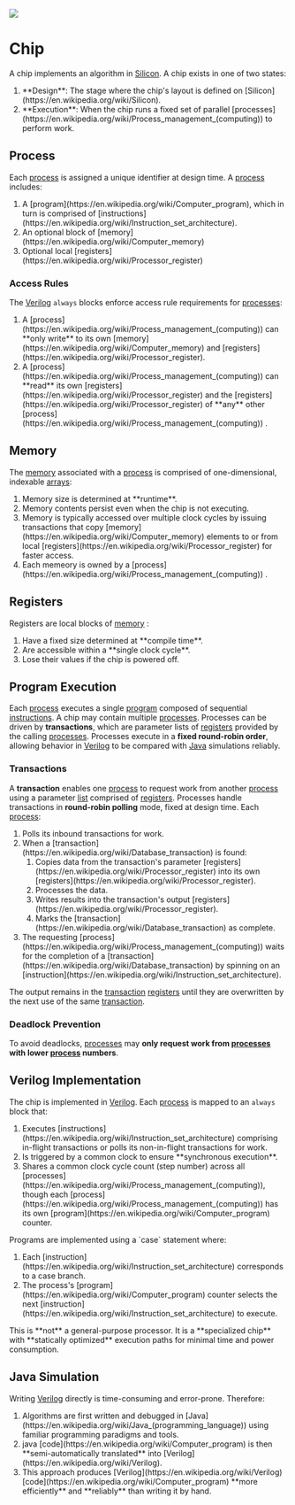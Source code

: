 <div>
   <p><a href="https://github.com/philiprbrenan/btreeAsm"><img src="https://github.com/philiprbrenan/btreeAsm/workflows/Test/badge.svg"></a>
</div>

# Chip

A chip implements an algorithm in [Silicon](https://en.wikipedia.org/wiki/Silicon). 
A chip exists in one of two states:
<ol>
<li>**Design**: The stage where the chip's layout is defined on [Silicon](https://en.wikipedia.org/wiki/Silicon). <li>**Execution**: When the chip runs a fixed set of parallel [processes](https://en.wikipedia.org/wiki/Process_management_(computing)) to perform work.
</ol>

## Process

Each [process](https://en.wikipedia.org/wiki/Process_management_(computing)) is assigned a unique identifier at design time. A [process](https://en.wikipedia.org/wiki/Process_management_(computing)) includes:
<ol>
<li>A [program](https://en.wikipedia.org/wiki/Computer_program), which in turn is comprised of [instructions](https://en.wikipedia.org/wiki/Instruction_set_architecture). <li>An optional block of [memory](https://en.wikipedia.org/wiki/Computer_memory) <li>Optional local [registers](https://en.wikipedia.org/wiki/Processor_register) </ol>

### Access Rules

The [Verilog](https://en.wikipedia.org/wiki/Verilog) `always` blocks enforce access rule requirements for [processes](https://en.wikipedia.org/wiki/Process_management_(computing)): <ol>
<li>A [process](https://en.wikipedia.org/wiki/Process_management_(computing)) can **only write** to its own [memory](https://en.wikipedia.org/wiki/Computer_memory) and [registers](https://en.wikipedia.org/wiki/Processor_register). <li>A [process](https://en.wikipedia.org/wiki/Process_management_(computing)) can **read** its own [registers](https://en.wikipedia.org/wiki/Processor_register) and the [registers](https://en.wikipedia.org/wiki/Processor_register) of **any** other [process](https://en.wikipedia.org/wiki/Process_management_(computing)) .
</ol>

## Memory

The [memory](https://en.wikipedia.org/wiki/Computer_memory) associated with a [process](https://en.wikipedia.org/wiki/Process_management_(computing)) is comprised of one-dimensional, indexable [arrays](https://en.wikipedia.org/wiki/Dynamic_array): <ol>
<li>Memory size is determined at **runtime**.
<li>Memory contents persist even when the chip is not executing.
<li>Memory is typically accessed over multiple clock cycles by issuing transactions that copy [memory](https://en.wikipedia.org/wiki/Computer_memory) elements to or from local [registers](https://en.wikipedia.org/wiki/Processor_register) for faster access.
<li>Each memeory is owned by a [process](https://en.wikipedia.org/wiki/Process_management_(computing)) .
</ol>

## Registers

Registers are local blocks of [memory](https://en.wikipedia.org/wiki/Computer_memory) :

<ol>
<li>Have a fixed size determined at **compile time**.
<li>Are accessible within a **single clock cycle**.
<li>Lose their values if the chip is powered off.
</ol>

## Program Execution

Each [process](https://en.wikipedia.org/wiki/Process_management_(computing)) executes a single [program](https://en.wikipedia.org/wiki/Computer_program) composed of sequential [instructions](https://en.wikipedia.org/wiki/Instruction_set_architecture). A chip may contain multiple [processes](https://en.wikipedia.org/wiki/Process_management_(computing)). 
Processes can be driven by **transactions**, which are parameter lists of [registers](https://en.wikipedia.org/wiki/Processor_register) provided by the calling [processes](https://en.wikipedia.org/wiki/Process_management_(computing)). 
Processes execute in a **fixed round-robin order**, allowing behavior in [Verilog](https://en.wikipedia.org/wiki/Verilog) to be compared with [Java](https://en.wikipedia.org/wiki/Java_(programming_language)) simulations reliably.

### Transactions

A **transaction** enables one [process](https://en.wikipedia.org/wiki/Process_management_(computing)) to request work from another [process](https://en.wikipedia.org/wiki/Process_management_(computing)) using a parameter [list](https://en.wikipedia.org/wiki/Linked_list) comprised of [registers](https://en.wikipedia.org/wiki/Processor_register). 
Processes handle transactions in **round-robin polling** mode, fixed at design time. Each [process](https://en.wikipedia.org/wiki/Process_management_(computing)): 
<ol>
<li>Polls its inbound transactions for work.
<li>When a [transaction](https://en.wikipedia.org/wiki/Database_transaction) is found:
<ol>
   <li>Copies data from the transaction's parameter [registers](https://en.wikipedia.org/wiki/Processor_register) into its own [registers](https://en.wikipedia.org/wiki/Processor_register).    <li>Processes the data.
   <li>Writes results into the transaction's output [registers](https://en.wikipedia.org/wiki/Processor_register).    <li>Marks the [transaction](https://en.wikipedia.org/wiki/Database_transaction) as complete.
</ol>
<li>The requesting [process](https://en.wikipedia.org/wiki/Process_management_(computing)) waits for the completion of a [transaction](https://en.wikipedia.org/wiki/Database_transaction) by spinning on an [instruction](https://en.wikipedia.org/wiki/Instruction_set_architecture). </ol>

The output remains in the [transaction](https://en.wikipedia.org/wiki/Database_transaction) [registers](https://en.wikipedia.org/wiki/Processor_register) until they are overwritten by the next use of the same [transaction](https://en.wikipedia.org/wiki/Database_transaction). 
### Deadlock Prevention

To avoid deadlocks, [processes](https://en.wikipedia.org/wiki/Process_management_(computing)) may **only request work from [processes](https://en.wikipedia.org/wiki/Process_management_(computing)) with lower [process](https://en.wikipedia.org/wiki/Process_management_(computing)) numbers**.

## Verilog Implementation

The chip is implemented in [Verilog](https://en.wikipedia.org/wiki/Verilog). Each [process](https://en.wikipedia.org/wiki/Process_management_(computing)) is mapped to an `always` block that:
<ol>
<li>Executes [instructions](https://en.wikipedia.org/wiki/Instruction_set_architecture) comprising in-flight transactions or polls its non-in-flight transactions for work.
<li>Is triggered by a common clock to ensure **synchronous execution**.
<li>Shares a common clock cycle count (step number) across all [processes](https://en.wikipedia.org/wiki/Process_management_(computing)), though each [process](https://en.wikipedia.org/wiki/Process_management_(computing)) has its own [program](https://en.wikipedia.org/wiki/Computer_program) counter.
</ol>
Programs are implemented using a `case` statement where:
<ol>
<li>Each [instruction](https://en.wikipedia.org/wiki/Instruction_set_architecture) corresponds to a case branch.
<li>The process's [program](https://en.wikipedia.org/wiki/Computer_program) counter selects the next [instruction](https://en.wikipedia.org/wiki/Instruction_set_architecture) to execute.
</ol>
This is **not** a general-purpose processor. It is a **specialized chip** with **statically optimized** execution paths for minimal time and power consumption.

## Java Simulation

Writing [Verilog](https://en.wikipedia.org/wiki/Verilog) directly is time-consuming and error-prone. Therefore:
<ol>
<li>Algorithms are first written and debugged in [Java](https://en.wikipedia.org/wiki/Java_(programming_language)) using familiar programming paradigms and tools.
<li>java [code](https://en.wikipedia.org/wiki/Computer_program) is then **semi-automatically translated** into [Verilog](https://en.wikipedia.org/wiki/Verilog). <li>This approach produces [Verilog](https://en.wikipedia.org/wiki/Verilog) [code](https://en.wikipedia.org/wiki/Computer_program) **more efficiently** and **reliably** than writing it by hand.
</ol>
